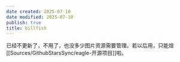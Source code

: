```yaml
---
date created: 2025-07-10
date modified: 2025-07-10
publish: true
title: billfish
---
```

已经不更新了，不用了，也没多少图片资源需要管理。若以后用，只能煊[[Sources/GithubStarsSync/eagle-开源项目]]啦。
